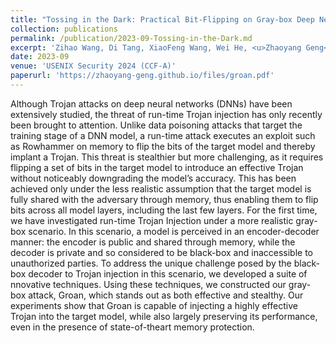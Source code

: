 ```yaml
---
title: "Tossing in the Dark: Practical Bit-Flipping on Gray-box Deep Neural Networks for Runtime Trojan Injection"
collection: publications
permalink: /publication/2023-09-Tossing-in-the-Dark.md
excerpt: 'Zihao Wang, Di Tang, XiaoFeng Wang, Wei He, <u>Zhaoyang Geng</u>, Wenhao Wang'
date: 2023-09
venue: 'USENIX Security 2024 (CCF-A)'
paperurl: 'https://zhaoyang-geng.github.io/files/groan.pdf'
---
```

Although Trojan attacks on deep neural networks (DNNs) have been extensively studied, the threat of run-time Trojan injection has only recently been brought to attention. Unlike data poisoning attacks that target the training stage of a DNN model, a run-time attack executes an exploit such as Rowhammer on memory to flip the bits of the target model and thereby implant a Trojan. This threat is stealthier but more challenging, as it requires flipping a set of bits in the target model to introduce an effective Trojan without noticeably downgrading the model’s accuracy. This has been achieved only under the less realistic assumption that the target model is fully shared with the adversary through memory, thus enabling them to flip bits across all model layers, including the last few layers.
For the first time, we have investigated run-time Trojan Injection under a more realistic gray-box scenario. In this scenario, a model is perceived in an encoder-decoder manner: the encoder is public and shared through memory, while the decoder is private and so considered to be black-box and inaccessible to unauthorized parties. To address the unique challenge posed by the black-box decoder to Trojan injection in this scenario, we developed a suite of  nnovative techniques. Using these techniques, we constructed our gray-box attack, Groan, which stands out as both effective and stealthy. Our experiments show that Groan is capable of injecting a highly effective Trojan into the target model, while also largely preserving its performance, even in the presence of state-of-theart memory protection.